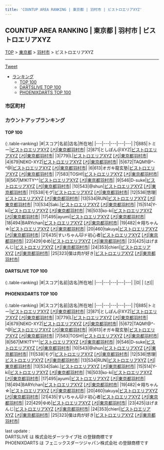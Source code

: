 ```yaml
---
title: 'COUNTUP AREA RANKING | 東京都 | 羽村市 | ビストロエリアXYZ'
---
```

## COUNTUP AREA RANKING | 東京都 | 羽村市 | ビストロエリアXYZ

[TOP](/darts/rank/) > [東京都](/darts/rank/東京都/) > [羽村市](/darts/rank/東京都/羽村市/) > ビストロエリアXYZ

___

<a href="https://twitter.com/share?ref_src=twsrc%5Etfw" data-text="COUNTUP AREA RANKING | 東京都羽村市ビストロエリアXYZ" class="twitter-share-button" data-hashtags="DARTSLIVE,PHOENIXDARTS,darts,ダーツ" data-show-count="false">Tweet</a>

* [ランキング](#カウントアップランキング)
    * [TOP 100](#top-100)
    * [DARTSLIVE TOP 100](#dartslive-top-100)
    * [PHOENIXDARTS TOP 100](#phoenixdarts-top-100)

### 市区町村

<ul>

</ul>

### カウントアップランキング

#### TOP 100



{:.table-ranking}
|#|スコア|名前|店名|所在地|
|---|---|---|---|---|
|1|885|<span class="rank-name-pd">トミー</span>|<a href="/darts/rank/shops/9468.html">ビストロエリアXYZ</a> <a href="https://vs.phoenixdarts.com/jp/shop/shopDetailInfo/s_9468?s_seq=9468">[↗]</a>|<a href="/darts/rank/東京都/羽村市">東京都羽村市</a>|
|2|871|<span class="rank-name-pd">としぽん＠XYZ</span>|<a href="/darts/rank/shops/9468.html">ビストロエリアXYZ</a> <a href="https://vs.phoenixdarts.com/jp/shop/shopDetailInfo/s_9468?s_seq=9468">[↗]</a>|<a href="/darts/rank/東京都/羽村市">東京都羽村市</a>|
|3|779|<span class="rank-name-pd">L</span>|<a href="/darts/rank/shops/9468.html">ビストロエリアXYZ</a> <a href="https://vs.phoenixdarts.com/jp/shop/shopDetailInfo/s_9468?s_seq=9468">[↗]</a>|<a href="/darts/rank/東京都/羽村市">東京都羽村市</a>|
|4|679|<span class="rank-name-pd">NEKO-XYZ</span>|<a href="/darts/rank/shops/9468.html">ビストロエリアXYZ</a> <a href="https://vs.phoenixdarts.com/jp/shop/shopDetailInfo/s_9468?s_seq=9468">[↗]</a>|<a href="/darts/rank/東京都/羽村市">東京都羽村市</a>|
|5|672|<span class="rank-name-pd">TAQM!@^-^@</span>|<a href="/darts/rank/shops/9468.html">ビストロエリアXYZ</a> <a href="https://vs.phoenixdarts.com/jp/shop/shopDetailInfo/s_9468?s_seq=9468">[↗]</a>|<a href="/darts/rank/東京都/羽村市">東京都羽村市</a>|
|6|613|<span class="rank-name-pd">オガキ龍玄塾</span>|<a href="/darts/rank/shops/9468.html">ビストロエリアXYZ</a> <a href="https://vs.phoenixdarts.com/jp/shop/shopDetailInfo/s_9468?s_seq=9468">[↗]</a>|<a href="/darts/rank/東京都/羽村市">東京都羽村市</a>|
|7|583|<span class="rank-name-pd">TOSH!</span>|<a href="/darts/rank/shops/9468.html">ビストロエリアXYZ</a> <a href="https://vs.phoenixdarts.com/jp/shop/shopDetailInfo/s_9468?s_seq=9468">[↗]</a>|<a href="/darts/rank/東京都/羽村市">東京都羽村市</a>|
|8|567|<span class="rank-name-pd">M!K!TY^^</span>|<a href="/darts/rank/shops/9468.html">ビストロエリアXYZ</a> <a href="https://vs.phoenixdarts.com/jp/shop/shopDetailInfo/s_9468?s_seq=9468">[↗]</a>|<a href="/darts/rank/東京都/羽村市">東京都羽村市</a>|
|9|546|<span class="rank-name-pd">D-suke</span>|<a href="/darts/rank/shops/9468.html">ビストロエリアXYZ</a> <a href="https://vs.phoenixdarts.com/jp/shop/shopDetailInfo/s_9468?s_seq=9468">[↗]</a>|<a href="/darts/rank/東京都/羽村市">東京都羽村市</a>|
|10|543|<span class="rank-name-pd">@shun</span>|<a href="/darts/rank/shops/9468.html">ビストロエリアXYZ</a> <a href="https://vs.phoenixdarts.com/jp/shop/shopDetailInfo/s_9468?s_seq=9468">[↗]</a>|<a href="/darts/rank/東京都/羽村市">東京都羽村市</a>|
|11|538|<span class="rank-name-pd">モグ</span>|<a href="/darts/rank/shops/9468.html">ビストロエリアXYZ</a> <a href="https://vs.phoenixdarts.com/jp/shop/shopDetailInfo/s_9468?s_seq=9468">[↗]</a>|<a href="/darts/rank/東京都/羽村市">東京都羽村市</a>|
|12|536|<span class="rank-name-pd">悠理</span>|<a href="/darts/rank/shops/9468.html">ビストロエリアXYZ</a> <a href="https://vs.phoenixdarts.com/jp/shop/shopDetailInfo/s_9468?s_seq=9468">[↗]</a>|<a href="/darts/rank/東京都/羽村市">東京都羽村市</a>|
|13|534|<span class="rank-name-pd">RUN</span>|<a href="/darts/rank/shops/9468.html">ビストロエリアXYZ</a> <a href="https://vs.phoenixdarts.com/jp/shop/shopDetailInfo/s_9468?s_seq=9468">[↗]</a>|<a href="/darts/rank/東京都/羽村市">東京都羽村市</a>|
|13|534|<span class="rank-name-pd">Saki.</span>|<a href="/darts/rank/shops/9468.html">ビストロエリアXYZ</a> <a href="https://vs.phoenixdarts.com/jp/shop/shopDetailInfo/s_9468?s_seq=9468">[↗]</a>|<a href="/darts/rank/東京都/羽村市">東京都羽村市</a>|
|15|514|<span class="rank-name-pd">Y-ki</span>|<a href="/darts/rank/shops/9468.html">ビストロエリアXYZ</a> <a href="https://vs.phoenixdarts.com/jp/shop/shopDetailInfo/s_9468?s_seq=9468">[↗]</a>|<a href="/darts/rank/東京都/羽村市">東京都羽村市</a>|
|16|503|<span class="rank-name-pd">ko-ki</span>|<a href="/darts/rank/shops/9468.html">ビストロエリアXYZ</a> <a href="https://vs.phoenixdarts.com/jp/shop/shopDetailInfo/s_9468?s_seq=9468">[↗]</a>|<a href="/darts/rank/東京都/羽村市">東京都羽村市</a>|
|17|495|<span class="rank-name-pd">ayumi</span>|<a href="/darts/rank/shops/9468.html">ビストロエリアXYZ</a> <a href="https://vs.phoenixdarts.com/jp/shop/shopDetailInfo/s_9468?s_seq=9468">[↗]</a>|<a href="/darts/rank/東京都/羽村市">東京都羽村市</a>|
|18|494|<span class="rank-name-pd">BARYchan</span>|<a href="/darts/rank/shops/9468.html">ビストロエリアXYZ</a> <a href="https://vs.phoenixdarts.com/jp/shop/shopDetailInfo/s_9468?s_seq=9468">[↗]</a>|<a href="/darts/rank/東京都/羽村市">東京都羽村市</a>|
|19|482|<span class="rank-name-pd">☆翔ちゃん☆</span>|<a href="/darts/rank/shops/9468.html">ビストロエリアXYZ</a> <a href="https://vs.phoenixdarts.com/jp/shop/shopDetailInfo/s_9468?s_seq=9468">[↗]</a>|<a href="/darts/rank/東京都/羽村市">東京都羽村市</a>|
|20|460|<span class="rank-name-pd">takuya</span>|<a href="/darts/rank/shops/9468.html">ビストロエリアXYZ</a> <a href="https://vs.phoenixdarts.com/jp/shop/shopDetailInfo/s_9468?s_seq=9468">[↗]</a>|<a href="/darts/rank/東京都/羽村市">東京都羽村市</a>|
|21|435|<span class="rank-name-pd">すいちゃん🐱ド初心者</span>|<a href="/darts/rank/shops/9468.html">ビストロエリアXYZ</a> <a href="https://vs.phoenixdarts.com/jp/shop/shopDetailInfo/s_9468?s_seq=9468">[↗]</a>|<a href="/darts/rank/東京都/羽村市">東京都羽村市</a>|
|22|429|<span class="rank-name-pd">ゆめ</span>|<a href="/darts/rank/shops/9468.html">ビストロエリアXYZ</a> <a href="https://vs.phoenixdarts.com/jp/shop/shopDetailInfo/s_9468?s_seq=9468">[↗]</a>|<a href="/darts/rank/東京都/羽村市">東京都羽村市</a>|
|23|425|<span class="rank-name-pd">はげまんじ</span>|<a href="/darts/rank/shops/9468.html">ビストロエリアXYZ</a> <a href="https://vs.phoenixdarts.com/jp/shop/shopDetailInfo/s_9468?s_seq=9468">[↗]</a>|<a href="/darts/rank/東京都/羽村市">東京都羽村市</a>|
|24|353|<span class="rank-name-pd">chieri</span>|<a href="/darts/rank/shops/9468.html">ビストロエリアXYZ</a> <a href="https://vs.phoenixdarts.com/jp/shop/shopDetailInfo/s_9468?s_seq=9468">[↗]</a>|<a href="/darts/rank/東京都/羽村市">東京都羽村市</a>|
|25|323|<span class="rank-name-pd">僕は肉が好き</span>|<a href="/darts/rank/shops/9468.html">ビストロエリアXYZ</a> <a href="https://vs.phoenixdarts.com/jp/shop/shopDetailInfo/s_9468?s_seq=9468">[↗]</a>|<a href="/darts/rank/東京都/羽村市">東京都羽村市</a>|


#### DARTSLIVE TOP 100



{:.table-ranking}
|#|スコア|名前|店名|所在地|
|---|---|---|---|---|
||0|<span class="rank-name-dl"> </span>|<a href="/darts/rank/shops/.html"></a> <a href="">[↗]</a>|<a href="/darts/rank//"></a>|


#### PHOENIXDARTS TOP 100



{:.table-ranking}
|#|スコア|名前|店名|所在地|
|---|---|---|---|---|
|1|885|<span class="rank-name-pd">トミー</span>|<a href="/darts/rank/shops/9468.html">ビストロエリアXYZ</a> <a href="https://vs.phoenixdarts.com/jp/shop/shopDetailInfo/s_9468?s_seq=9468">[↗]</a>|<a href="/darts/rank/東京都/羽村市">東京都羽村市</a>|
|2|871|<span class="rank-name-pd">としぽん＠XYZ</span>|<a href="/darts/rank/shops/9468.html">ビストロエリアXYZ</a> <a href="https://vs.phoenixdarts.com/jp/shop/shopDetailInfo/s_9468?s_seq=9468">[↗]</a>|<a href="/darts/rank/東京都/羽村市">東京都羽村市</a>|
|3|779|<span class="rank-name-pd">L</span>|<a href="/darts/rank/shops/9468.html">ビストロエリアXYZ</a> <a href="https://vs.phoenixdarts.com/jp/shop/shopDetailInfo/s_9468?s_seq=9468">[↗]</a>|<a href="/darts/rank/東京都/羽村市">東京都羽村市</a>|
|4|679|<span class="rank-name-pd">NEKO-XYZ</span>|<a href="/darts/rank/shops/9468.html">ビストロエリアXYZ</a> <a href="https://vs.phoenixdarts.com/jp/shop/shopDetailInfo/s_9468?s_seq=9468">[↗]</a>|<a href="/darts/rank/東京都/羽村市">東京都羽村市</a>|
|5|672|<span class="rank-name-pd">TAQM!@^-^@</span>|<a href="/darts/rank/shops/9468.html">ビストロエリアXYZ</a> <a href="https://vs.phoenixdarts.com/jp/shop/shopDetailInfo/s_9468?s_seq=9468">[↗]</a>|<a href="/darts/rank/東京都/羽村市">東京都羽村市</a>|
|6|613|<span class="rank-name-pd">オガキ龍玄塾</span>|<a href="/darts/rank/shops/9468.html">ビストロエリアXYZ</a> <a href="https://vs.phoenixdarts.com/jp/shop/shopDetailInfo/s_9468?s_seq=9468">[↗]</a>|<a href="/darts/rank/東京都/羽村市">東京都羽村市</a>|
|7|583|<span class="rank-name-pd">TOSH!</span>|<a href="/darts/rank/shops/9468.html">ビストロエリアXYZ</a> <a href="https://vs.phoenixdarts.com/jp/shop/shopDetailInfo/s_9468?s_seq=9468">[↗]</a>|<a href="/darts/rank/東京都/羽村市">東京都羽村市</a>|
|8|567|<span class="rank-name-pd">M!K!TY^^</span>|<a href="/darts/rank/shops/9468.html">ビストロエリアXYZ</a> <a href="https://vs.phoenixdarts.com/jp/shop/shopDetailInfo/s_9468?s_seq=9468">[↗]</a>|<a href="/darts/rank/東京都/羽村市">東京都羽村市</a>|
|9|546|<span class="rank-name-pd">D-suke</span>|<a href="/darts/rank/shops/9468.html">ビストロエリアXYZ</a> <a href="https://vs.phoenixdarts.com/jp/shop/shopDetailInfo/s_9468?s_seq=9468">[↗]</a>|<a href="/darts/rank/東京都/羽村市">東京都羽村市</a>|
|10|543|<span class="rank-name-pd">@shun</span>|<a href="/darts/rank/shops/9468.html">ビストロエリアXYZ</a> <a href="https://vs.phoenixdarts.com/jp/shop/shopDetailInfo/s_9468?s_seq=9468">[↗]</a>|<a href="/darts/rank/東京都/羽村市">東京都羽村市</a>|
|11|538|<span class="rank-name-pd">モグ</span>|<a href="/darts/rank/shops/9468.html">ビストロエリアXYZ</a> <a href="https://vs.phoenixdarts.com/jp/shop/shopDetailInfo/s_9468?s_seq=9468">[↗]</a>|<a href="/darts/rank/東京都/羽村市">東京都羽村市</a>|
|12|536|<span class="rank-name-pd">悠理</span>|<a href="/darts/rank/shops/9468.html">ビストロエリアXYZ</a> <a href="https://vs.phoenixdarts.com/jp/shop/shopDetailInfo/s_9468?s_seq=9468">[↗]</a>|<a href="/darts/rank/東京都/羽村市">東京都羽村市</a>|
|13|534|<span class="rank-name-pd">RUN</span>|<a href="/darts/rank/shops/9468.html">ビストロエリアXYZ</a> <a href="https://vs.phoenixdarts.com/jp/shop/shopDetailInfo/s_9468?s_seq=9468">[↗]</a>|<a href="/darts/rank/東京都/羽村市">東京都羽村市</a>|
|13|534|<span class="rank-name-pd">Saki.</span>|<a href="/darts/rank/shops/9468.html">ビストロエリアXYZ</a> <a href="https://vs.phoenixdarts.com/jp/shop/shopDetailInfo/s_9468?s_seq=9468">[↗]</a>|<a href="/darts/rank/東京都/羽村市">東京都羽村市</a>|
|15|514|<span class="rank-name-pd">Y-ki</span>|<a href="/darts/rank/shops/9468.html">ビストロエリアXYZ</a> <a href="https://vs.phoenixdarts.com/jp/shop/shopDetailInfo/s_9468?s_seq=9468">[↗]</a>|<a href="/darts/rank/東京都/羽村市">東京都羽村市</a>|
|16|503|<span class="rank-name-pd">ko-ki</span>|<a href="/darts/rank/shops/9468.html">ビストロエリアXYZ</a> <a href="https://vs.phoenixdarts.com/jp/shop/shopDetailInfo/s_9468?s_seq=9468">[↗]</a>|<a href="/darts/rank/東京都/羽村市">東京都羽村市</a>|
|17|495|<span class="rank-name-pd">ayumi</span>|<a href="/darts/rank/shops/9468.html">ビストロエリアXYZ</a> <a href="https://vs.phoenixdarts.com/jp/shop/shopDetailInfo/s_9468?s_seq=9468">[↗]</a>|<a href="/darts/rank/東京都/羽村市">東京都羽村市</a>|
|18|494|<span class="rank-name-pd">BARYchan</span>|<a href="/darts/rank/shops/9468.html">ビストロエリアXYZ</a> <a href="https://vs.phoenixdarts.com/jp/shop/shopDetailInfo/s_9468?s_seq=9468">[↗]</a>|<a href="/darts/rank/東京都/羽村市">東京都羽村市</a>|
|19|482|<span class="rank-name-pd">☆翔ちゃん☆</span>|<a href="/darts/rank/shops/9468.html">ビストロエリアXYZ</a> <a href="https://vs.phoenixdarts.com/jp/shop/shopDetailInfo/s_9468?s_seq=9468">[↗]</a>|<a href="/darts/rank/東京都/羽村市">東京都羽村市</a>|
|20|460|<span class="rank-name-pd">takuya</span>|<a href="/darts/rank/shops/9468.html">ビストロエリアXYZ</a> <a href="https://vs.phoenixdarts.com/jp/shop/shopDetailInfo/s_9468?s_seq=9468">[↗]</a>|<a href="/darts/rank/東京都/羽村市">東京都羽村市</a>|
|21|435|<span class="rank-name-pd">すいちゃん🐱ド初心者</span>|<a href="/darts/rank/shops/9468.html">ビストロエリアXYZ</a> <a href="https://vs.phoenixdarts.com/jp/shop/shopDetailInfo/s_9468?s_seq=9468">[↗]</a>|<a href="/darts/rank/東京都/羽村市">東京都羽村市</a>|
|22|429|<span class="rank-name-pd">ゆめ</span>|<a href="/darts/rank/shops/9468.html">ビストロエリアXYZ</a> <a href="https://vs.phoenixdarts.com/jp/shop/shopDetailInfo/s_9468?s_seq=9468">[↗]</a>|<a href="/darts/rank/東京都/羽村市">東京都羽村市</a>|
|23|425|<span class="rank-name-pd">はげまんじ</span>|<a href="/darts/rank/shops/9468.html">ビストロエリアXYZ</a> <a href="https://vs.phoenixdarts.com/jp/shop/shopDetailInfo/s_9468?s_seq=9468">[↗]</a>|<a href="/darts/rank/東京都/羽村市">東京都羽村市</a>|
|24|353|<span class="rank-name-pd">chieri</span>|<a href="/darts/rank/shops/9468.html">ビストロエリアXYZ</a> <a href="https://vs.phoenixdarts.com/jp/shop/shopDetailInfo/s_9468?s_seq=9468">[↗]</a>|<a href="/darts/rank/東京都/羽村市">東京都羽村市</a>|
|25|323|<span class="rank-name-pd">僕は肉が好き</span>|<a href="/darts/rank/shops/9468.html">ビストロエリアXYZ</a> <a href="https://vs.phoenixdarts.com/jp/shop/shopDetailInfo/s_9468?s_seq=9468">[↗]</a>|<a href="/darts/rank/東京都/羽村市">東京都羽村市</a>|


<div class="footer border-top border-gray-light mt-5 pt-3 text-right text-gray">
    last update : <span style="font-weight: italic" id="foot_last_modified"></span><br />
    DARTSLIVE は 株式会社ダーツライブ社 の登録商標です<br />
    PHOENIXDARTS は フェニックスダーツジャパン株式会社 の登録商標です<br />
</div>

<script src="https://cdnjs.cloudflare.com/ajax/libs/jquery.tablesorter/2.31.3/js/jquery.tablesorter.min.js" integrity="sha512-qzgd5cYSZcosqpzpn7zF2ZId8f/8CHmFKZ8j7mU4OUXTNRd5g+ZHBPsgKEwoqxCtdQvExE5LprwwPAgoicguNg==" crossorigin="anonymous" referrerpolicy="no-referrer"></script>
<link rel="stylesheet" href="https://cdnjs.cloudflare.com/ajax/libs/jquery.tablesorter/2.31.3/css/theme.default.min.css" integrity="sha512-wghhOJkjQX0Lh3NSWvNKeZ0ZpNn+SPVXX1Qyc9OCaogADktxrBiBdKGDoqVUOyhStvMBmJQ8ZdMHiR3wuEq8+w==" crossorigin="anonymous" referrerpolicy="no-referrer" />
<script>
$(function() {
    $(".table-ranking").tablesorter({sortList:[[0, 0]]});
    $("#foot_last_modified").text(formatDate(new Date(document.lastModified), 'yyyy-MM-dd HH:mm:ss'));
});
</script>

<script async src="https://platform.twitter.com/widgets.js" charset="utf-8"></script>